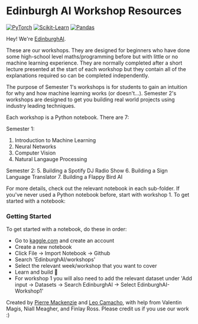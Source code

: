 # Edinburgh AI Workshop Resources
<a href="https://pytorch.org/get-started/locally/"><img alt="PyTorch" src="https://img.shields.io/badge/PyTorch-ee4c2c?logo=pytorch&logoColor=white"></a>
<a href="https://scikit-learn.org/stable/"><img alt="Scikit-Learn" src="https://img.shields.io/badge/Scikit--Learn-F7931E?logo=scikit-learn&logoColor=white"></a>
<a href="https://pandas.pydata.org/"><img alt="Pandas" src="https://img.shields.io/badge/Pandas-150458?logo=pandas&logoColor=white"></a>

Hey! We're [EdinburghAI](https://edinburghai.org).

These are our workshops. They are designed for beginners who have done some high-school level maths/programming before but with little or no machine learning experience. They are normally completed after a short lecture presented at the start of each workshop but they contain all of the explanations required so can be completed independently. 

The purpose of Semester 1's workshops is for students to gain an intuition for why and how machine learning works (or doesn't...). Semester 2's workshops are designed to get you building real world projects using industry leading techniques.

Each workshop is a Python notebook. There are 7:

Semester 1:
1. Introduction to Machine Learning
2. Neural Networks
3. Computer Vision
4. Natural Langauge Processing

Semester 2:
5. Building a Spotify DJ Radio Show
6. Building a Sign Language Translator
7. Building a Flappy Bird AI

For more details, check out the relevant notebook in each sub-folder. If you've never used a Python notebook before, start with workshop 1. To get started with a notebook: 

### Getting Started

To get started with a notebook, do these in order:
- Go to [kaggle.com](https://kaggle.com) and create an account
- Create a new notebook
- Click File -> Import Notebook -> Github
- Search 'EdinburghAI/workshops'
- Select the relevant week/workshop that you want to cover
- Learn and build 🚀
- For workshop 1 you will also need to add the relevant dataset under 'Add input -> Datasets -> Search EdinburghAI -> Select EdinburghAI-Workshop1'

Created by [Pierre Mackenzie](https://pierre.wiki) and [Leo Camacho](https://www.leocamacho.co), with help from Valentin Magis, Niall Meagher, and Finlay Ross. Please credit us if you use our work :)
